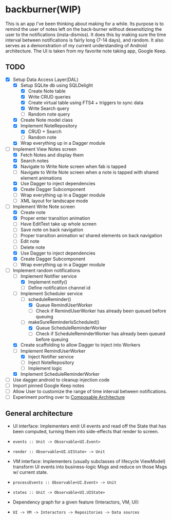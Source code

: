 # backburner(WIP)

This is an app I've been thinking about making for a while. Its purpose is to remind the user of notes left on the back-burner without desensitizing the user to the notifications (insta-dismiss). It does this by making sure the time interval between notifications is fairly long (7-14 days), and random. It also serves as a demonstration of my current understanding of Android architecture. The UI is taken from my favorite note taking app, Google Keep.

## TODO

- [x] Setup Data Access Layer(DAL) 
  - [x] Setup SQLite db using SQLDelight
      - [x] Create Note table
      - [x] Write CRUD queries
      - [x] Create virtual table using FTS4 + triggers to sync data
      - [x] Write Search query
      - [ ] Random note query
  - [x] Create Note model class
  - [x] Implement NoteRepository
      - [x] CRUD + Search
      - [ ] Random note
  - [x] Wrap everything up in a Dagger module
- [ ] Implement View Notes screen 
  - [x] Fetch Notes and display them
  - [x] Search notes
  - [x] Navigate to Write Note screen when fab is tapped
  - [ ] Navigate to Write Note screen when a note is tapped with shared element animations
  - [x] Use Dagger to inject dependencies
  - [x] Create Dagger Subcomponent
  - [ ] Wrap everything up in a Dagger module
  - [ ] XML layout for landscape mode
- [ ] Implement Write Note screen
  - [x] Create note
  - [x] Proper enter transition animation
  - [ ] Have EditText take up whole screen
  - [ ] Save note on back navigation
  - [ ] Proper transition animation w/ shared elements on back navigation
  - [ ] Edit note
  - [ ] Delete note
  - [x] Use Dagger to inject dependencies
  - [x] Create Dagger Subcomponent
  - [ ] Wrap everything up in a Dagger module
- [ ] Implement random notifications
  - [ ] Implement Notifier service
      - [x] Implement notify()
      - [ ] Define notification channel id
  - [ ] Implement Scheduler service
      - [ ] scheduleReminder()
          - [x] Queue RemindUserWorker
          - [ ] Check if RemindUserWorker has already been queued before queuing
      - [ ] makeSureReminderIsScheduled()
          - [x] Queue ScheduleReminderWorker
          - [ ] Check if ScheduleReminderWorker has already been queued before queuing
  - [x] Create scaffolding to allow Dagger to inject into Workers
  - [ ] Implement RemindUserWorker
      - [x] Inject Notifier service
      - [ ] Inject NoteRepository
      - [ ] Implement logic
  - [x] Implement ScheduleReminderWorker
- [ ] Use dagger.android to cleanup injection code
- [ ] Import pinned Google Keep notes
- [ ] Allow User to customize the range of time interval between notifications.
- [ ] Experiment porting over to [Composable Architecture](https://github.com/pointfreeco/swift-composable-architecture)

## General architecture

* UI interface: Implementers emit UI events and read off the State that has been computed, turning them into side-effects that render to screen.
*     events :: Unit -> Observable<UI.Event>
*     render :: Observable<UI.UIState> -> Unit
* VM interface: Implementers (usually subclasses of lifecycle ViewModel) transform UI events into business-logic Msgs and reduce on those Msgs w/ current state.
*     processEvents :: Observable<UI.Event> -> Unit
*     states :: Unit -> Observable<UI.UIState>
* Dependency graph for a given feature (Interactors, VM, UI):
*     UI -> VM -> Interactors -> Repositories -> Data sources
